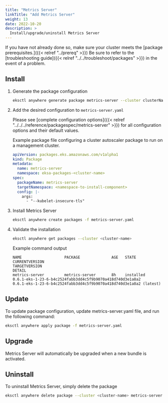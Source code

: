 ```yaml
---
title: "Metrics Server"
linkTitle: "Add Metrics Server"
weight: 13
date: 2022-10-20
description: >
  Install/upgrade/uninstall Metrics Server
---
```


If you have not already done so, make sure your cluster meets the [package prerequisites.]({{< relref "../prereq" >}})
Be sure to refer to the [troubleshooting guide]({{< relref "../../troubleshoot/packages" >}}) in the event of a problem.

## Install

<!-- this content needs to be indented so the numbers are automatically incremented -->
1. Generate the package configuration
   ```bash
   eksctl anywhere generate package metrics-server --cluster clusterName > metrics-server.yaml
   ```

1. Add the desired configuration to `metrics-server.yaml`

   Please see [complete configuration options]({{< relref "../../../reference/packagespec/metrics-server" >}}) for all configuration options and their default values.

    Example package file configuring a cluster autoscaler package to run on a management cluster.
    ```yaml
    apiVersion: packages.eks.amazonaws.com/v1alpha1
    kind: Package
    metadata:
      name: metrics-server
      namespace: eksa-packages-<cluster-name>
    spec:
      packageName: metrics-server
      targetNamespace: <namespace-to-install-component>
      config: |-
        args:
          - "--kubelet-insecure-tls"
    ```


1. Install Metrics Server

   ```bash
   eksctl anywhere create packages -f metrics-server.yaml
   ```

1. Validate the installation

   ```bash
   eksctl anywhere get packages --cluster <cluster-name>
   ```

   Example command output
   ```
   NAME                   PACKAGE              AGE   STATE        CURRENTVERSION                                                     TARGETVERSION                                                               DETAIL
   metrics-server         metrics-server       8h    installed    0.6.1-eks-1-23-6-b4c2524fabb3dd4c5f9b9070a418d740d3e1a8a2          0.6.1-eks-1-23-6-b4c2524fabb3dd4c5f9b9070a418d740d3e1a8a2 (latest)
   ```

## Update
To update package configuration, update metrics-server.yaml file, and run the following command:
```bash
eksctl anywhere apply package -f metrics-server.yaml
```

## Upgrade

Metrics Server will automatically be upgraded when a new bundle is activated.

## Uninstall

To uninstall Metrics Server, simply delete the package

```bash
eksctl anywhere delete package --cluster <cluster-name> metrics-server
```
